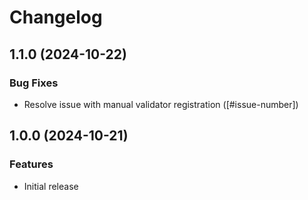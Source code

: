 # Changelog

## 1.1.0 (2024-10-22)

### Bug Fixes

* Resolve issue with manual validator registration ([#issue-number])

## 1.0.0 (2024-10-21)

### Features

* Initial release